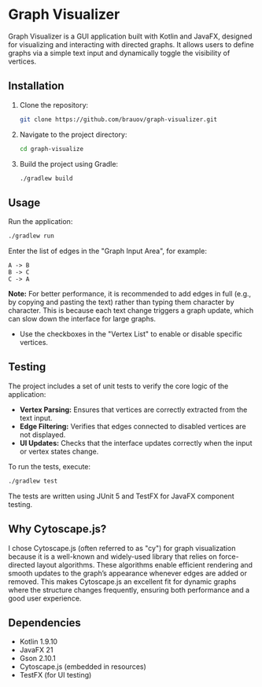 
# Graph Visualizer

Graph Visualizer is a GUI application built with Kotlin and JavaFX, designed for visualizing and interacting with directed graphs. It allows users to define graphs via a simple text input and dynamically toggle the visibility of vertices.

## Installation

1.  Clone the repository:
    
    ```sh
    git clone https://github.com/brauov/graph-visualizer.git
    ```
2.  Navigate to the project directory:
    
    ```sh
    cd graph-visualize
    ```
3.  Build the project using Gradle:
    
    ```sh
    ./gradlew build
    ```
## Usage

Run the application:

```sh
./gradlew run
```

Enter the list of edges in the "Graph Input Area", for example:

```text
A -> B
B -> C
C -> A
```

**Note:** For better performance, it is recommended to add edges in full (e.g., by copying and pasting the text) rather than typing them character by character. This is because each text change triggers a graph update, which can slow down the interface for large graphs.

-   Use the checkboxes in the "Vertex List" to enable or disable specific vertices.

## Testing

The project includes a set of unit tests to verify the core logic of the application:

-   **Vertex Parsing:** Ensures that vertices are correctly extracted from the text input.
-   **Edge Filtering:** Verifies that edges connected to disabled vertices are not displayed.
-   **UI Updates:** Checks that the interface updates correctly when the input or vertex states change.

To run the tests, execute:

```bash
./gradlew test
```

The tests are written using JUnit 5 and TestFX for JavaFX component testing.

## Why Cytoscape.js?

I chose Cytoscape.js (often referred to as "cy") for graph visualization because it is a well-known and widely-used library that relies on force-directed layout algorithms. These algorithms enable efficient rendering and smooth updates to the graph’s appearance whenever edges are added or removed. This makes Cytoscape.js an excellent fit for dynamic graphs where the structure changes frequently, ensuring both performance and a good user experience.

## Dependencies

-   Kotlin 1.9.10
-   JavaFX 21
-   Gson 2.10.1
-   Cytoscape.js (embedded in resources)
-   TestFX (for UI testing)
